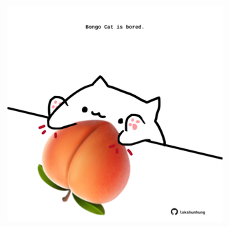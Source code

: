 <!-- built at 11/06/2025, 20:00:28 UTC -->
<p align="center">
  <img width="500" height="500" src="./ReadmeImage.svg">
</p>
